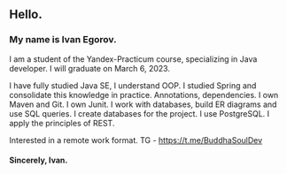 ## Hello.
### My name is Ivan Egorov.
I am a student of the Yandex-Practicum course, specializing in Java developer. I will graduate on March 6, 2023.

I have fully studied Java SE, I understand OOP.
I studied Spring and consolidate this knowledge in practice. Annotations, dependencies.
I own Maven and Git.
I own Junit.
I work with databases, build ER diagrams and use SQL queries. I create databases for the project. I use PostgreSQL.
I apply the principles of REST.

Interested in a remote work format.
TG - https://t.me/BuddhaSoulDev

#### Sincerely, Ivan.

<!---
GorynychJava/GorynychJava is a ✨ special ✨ repository because its `README.md` (this file) appears on your GitHub profile.
You can click the Preview link to take a look at your changes.
--->
